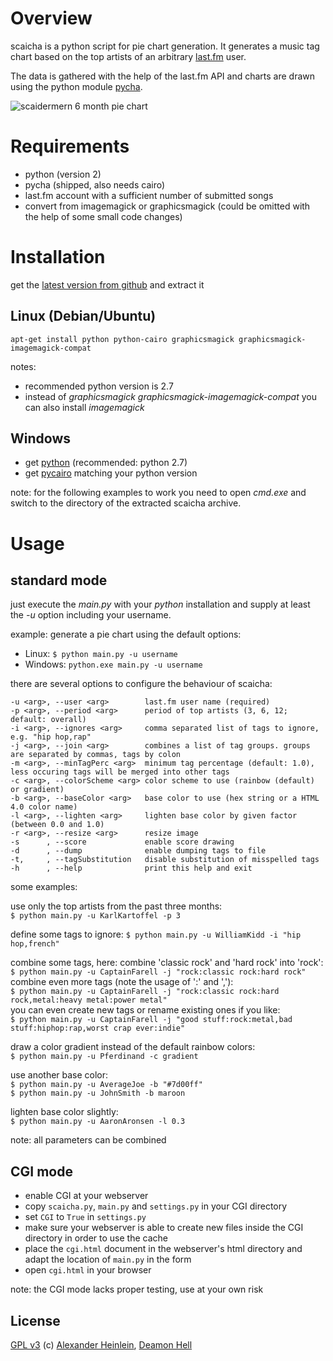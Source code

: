 # Overview

scaicha is a python script for pie chart generation. It generates a music
tag chart based on the top artists of an arbitrary [last.fm](http://last.fm) user.

The data is gathered with the help of the last.fm API and charts are drawn
using the python module [pycha](http://bitbucket.org/lgs/pycha/).

![scaidermern 6 month pie chart](http://choerbaert.org/scy/scaicha/scaidermern_6month_pie.png)


# Requirements
- python (version 2)
- pycha (shipped, also needs cairo)
- last.fm account with a sufficient number of submitted songs
- convert from imagemagick or graphicsmagick (could be omitted with the help of some small code changes)


# Installation
get the [latest version from github](http://github.com/scaidermern/scaicha/archive/master.zip) and extract it

## Linux (Debian/Ubuntu)
`apt-get install python python-cairo graphicsmagick graphicsmagick-imagemagick-compat`

notes:
- recommended python version is 2.7
- instead of *graphicsmagick graphicsmagick-imagemagick-compat* you can also install *imagemagick*

## Windows
- get [python](http://www.python.org/download/) (recommended: python 2.7)
- get [pycairo](http://www.lfd.uci.edu/~gohlke/pythonlibs/#pycairo) matching your python version

note: for the following examples to work you need to open *cmd.exe* and switch to the directory of the extracted scaicha archive.


# Usage

## standard mode
just execute the *main.py* with your *python* installation and supply at least the *-u* option including your username.

example: generate a pie chart using the default options:  
- Linux: `$ python main.py -u username`
- Windows: `python.exe main.py -u username`

there are several options to configure the behaviour of scaicha:

    -u <arg>, --user <arg>        last.fm user name (required)
    -p <arg>, --period <arg>      period of top artists (3, 6, 12; default: overall)
    -i <arg>, --ignores <arg>     comma separated list of tags to ignore, e.g. "hip hop,rap"
    -j <arg>, --join <arg>        combines a list of tag groups. groups are separated by commas, tags by colon
    -m <arg>, --minTagPerc <arg>  minimum tag percentage (default: 1.0), less occuring tags will be merged into other tags
    -c <arg>, --colorScheme <arg> color scheme to use (rainbow (default) or gradient)
    -b <arg>, --baseColor <arg>   base color to use (hex string or a HTML 4.0 color name)
    -l <arg>, --lighten <arg>     lighten base color by given factor (between 0.0 and 1.0)
    -r <arg>, --resize <arg>      resize image
    -s      , --score             enable score drawing
    -d      , --dump              enable dumping tags to file
    -t,     , --tagSubstitution   disable substitution of misspelled tags
    -h      , --help              print this help and exit


some examples:

use only the top artists from the past three months:  
`$ python main.py -u KarlKartoffel -p 3`

define some tags to ignore:
`$ python main.py -u WilliamKidd -i "hip hop,french"`

combine some tags, here: combine 'classic rock' and 'hard rock' into 'rock':  
`$ python main.py -u CaptainFarell -j "rock:classic rock:hard rock"`  
combine even more tags (note the usage of ':' and ','):  
`$ python main.py -u CaptainFarell -j "rock:classic rock:hard rock,metal:heavy metal:power metal"`  
you can even create new tags or rename existing ones if you like:  
`$ python main.py -u CaptainFarell -j "good stuff:rock:metal,bad stuff:hiphop:rap,worst crap ever:indie"`

draw a color gradient instead of the default rainbow colors:  
`$ python main.py -u Pferdinand -c gradient`

use another base color:  
`$ python main.py -u AverageJoe -b "#7d00ff"`  
`$ python main.py -u JohnSmith -b maroon`

lighten base color slightly:  
`$ python main.py -u AaronAronsen -l 0.3`

note: all parameters can be combined


## CGI mode
- enable CGI at your webserver
- copy `scaicha.py`, `main.py` and `settings.py` in your CGI directory
- set `CGI` to `True` in `settings.py`
- make sure your webserver is able to create new files inside the CGI directory in order to use the cache
- place the `cgi.html` document in the webserver's html directory and adapt the location of `main.py` in the form
- open `cgi.html` in your browser

note: the CGI mode lacks proper testing, use at your own risk


## License
[GPL v3](http://www.gnu.org/licenses/gpl.html)
(c) [Alexander Heinlein](http://choerbaert.org), [Deamon Hell](http://www.last.fm/user/Daemon_Hell)
